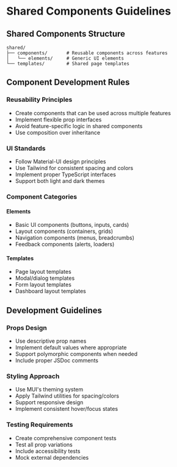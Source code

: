 # Shared Components Guidelines

## Shared Components Structure

```
shared/
├── components/       # Reusable components across features
│   └── elements/     # Generic UI elements
└── templates/        # Shared page templates
```

## Component Development Rules

### Reusability Principles
- Create components that can be used across multiple features
- Implement flexible prop interfaces
- Avoid feature-specific logic in shared components
- Use composition over inheritance

### UI Standards
- Follow Material-UI design principles
- Use Tailwind for consistent spacing and colors
- Implement proper TypeScript interfaces
- Support both light and dark themes

### Component Categories

#### Elements
- Basic UI components (buttons, inputs, cards)
- Layout components (containers, grids)
- Navigation components (menus, breadcrumbs)
- Feedback components (alerts, loaders)

#### Templates
- Page layout templates
- Modal/dialog templates
- Form layout templates
- Dashboard layout templates

## Development Guidelines

### Props Design
- Use descriptive prop names
- Implement default values where appropriate
- Support polymorphic components when needed
- Include proper JSDoc comments

### Styling Approach
- Use MUI's theming system
- Apply Tailwind utilities for spacing/colors
- Support responsive design
- Implement consistent hover/focus states

### Testing Requirements
- Create comprehensive component tests
- Test all prop variations
- Include accessibility tests
- Mock external dependencies
